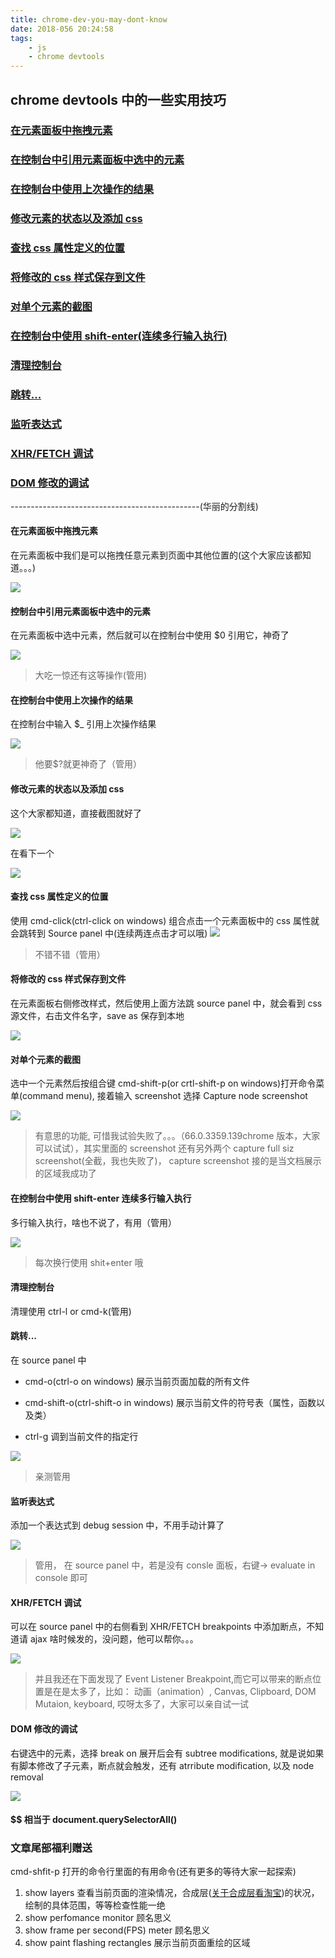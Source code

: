 ```yaml
---
title: chrome-dev-you-may-dont-know
date: 2018-056 20:24:58
tags: 
    - js
    - chrome devtools
---
```


## chrome devtools 中的一些实用技巧

### [在元素面板中拖拽元素](#在元素面板中拖拽元素-1)

### [在控制台中引用元素面板中选中的元素](#控制台中引用元素面板中选中的元素)

### [在控制台中使用上次操作的结果](#在控制台中使用上次操作的结果-1)

### [修改元素的状态以及添加 css](#修改元素的状态以及添加-css-1)

### [查找 css 属性定义的位置](#查找-css-属性定义的位置-1)

### [将修改的 css 样式保存到文件](#将修改的-css-样式保存到文件-1)

### [对单个元素的截图](#对单个元素的截图-1)

### [在控制台中使用 shift-enter(连续多行输入执行)](#在控制台中使用-shift-enter-连续多行输入执行-1)

### [清理控制台](#清理控制台-1)

### [跳转...](#跳转...-1)

### [监听表达式](#监听表达式-1)

### [XHR/FETCH 调试](#XHR-FETCH-调试-1)

### [DOM 修改的调试](#DOM-修改的调试-1)

-----------------------------------------------(华丽的分割线)

#### 在元素面板中拖拽元素

在元素面板中我们是可以拖拽任意元素到页面中其他位置的(这个大家应该都知道。。。)

![](https://d33wubrfki0l68.cloudfront.net/1f404b89ca124b8a7c11d2552f893189aa6ef9a8/ee86f/chrome-devtools-tips/drag-and-drop.gif)

#### 控制台中引用元素面板中选中的元素

在元素面板中选中元素，然后就可以在控制台中使用 $0 引用它，神奇了

![](https://d33wubrfki0l68.cloudfront.net/6aad4fd3fcf776853af0f751467abb4ca3e36036/cfa4b/chrome-devtools-tips/reference-elements.gif)

> 大吃一惊还有这等操作(管用)

#### 在控制台中使用上次操作的结果

在控制台中输入 $\_ 引用上次操作结果

![](https://d33wubrfki0l68.cloudfront.net/3145f6a4bfc316b1217a2559dceeef253f09f76a/ad0d6/chrome-devtools-tips/use-last-result.gif)

> 他要$?就更神奇了（管用）

#### 修改元素的状态以及添加 css

这个大家都知道，直接截图就好了

![](https://d33wubrfki0l68.cloudfront.net/e373ea01bf1ef9a452670843aea2bfa47a1ab56d/1e648/chrome-devtools-tips/add-css.gif)

在看下一个

![](https://d33wubrfki0l68.cloudfront.net/fe7535cfa76aa552810a1c3f51b922702040615f/12d68/chrome-devtools-tips/element-state.png)

#### 查找 css 属性定义的位置

使用 cmd-click(ctrl-click on windows) 组合点击一个元素面板中的 css 属性就会跳转到 Source panel 中(连续两连点击才可以哦)
![](https://d33wubrfki0l68.cloudfront.net/2e004309ab05ae39cf1f22fbb2bf52b50a323d3a/7479c/chrome-devtools-tips/find-where-css-defined.gif)

> 不错不错（管用）

#### 将修改的 css 样式保存到文件

在元素面板右侧修改样式，然后使用上面方法跳 source panel 中，就会看到 css 源文件，右击文件名字，save as 保存到本地

![](https://d33wubrfki0l68.cloudfront.net/755e747fc0664ea8ad18147f12a76111f0cf37fd/b5a38/chrome-devtools-tips/save-modified-css.gif)

#### 对单个元素的截图

选中一个元素然后按组合键 cmd-shift-p(or crtl-shift-p on windows)打开命令菜单(command menu), 接着输入 screenshot 选择 Capture node screenshot

![](https://d33wubrfki0l68.cloudfront.net/58cfa50406939395e2959604c235ccb7ccab88ed/cef7d/chrome-devtools-tips/screenshot-node.gif)

> 有意思的功能, 可惜我试验失败了。。。（66.0.3359.139chrome 版本，大家可以试试），其实里面的 screenshot 还有另外两个 capture full siz screenshot(全截，我也失败了)， capture screenshot 接的是当文档展示的区域我成功了

#### 在控制台中使用 shift-enter 连续多行输入执行

多行输入执行，啥也不说了，有用（管用）

![](https://d33wubrfki0l68.cloudfront.net/c312ca53496081f552859fac2f18e1558bb90228/b5e1a/chrome-devtools-tips/multiple-lines-commands.gif)

> 每次换行使用 shit+enter 哦

#### 清理控制台

清理使用 ctrl-l or cmd-k(管用)

#### 跳转...

在 source panel 中

*   cmd-o(ctrl-o on windows) 展示当前页面加载的所有文件
*   cmd-shift-o(ctrl-shift-o in windows) 展示当前文件的符号表（属性，函数以及类）

*   ctrl-g 调到当前文件的指定行

![](https://d33wubrfki0l68.cloudfront.net/055919bd29f5e9ff0c5f551d01e36d1e06db0f14/e666b/chrome-devtools-tips/files-list.png)

> 亲测管用

#### 监听表达式

添加一个表达式到 debug session 中，不用手动计算了

![](https://d33wubrfki0l68.cloudfront.net/d08eb9dda2e3841be48d5ff2169bd745c65909b9/db264/chrome-devtools-tips/watch-expressions.gif)

> 管用， 在 source panel 中，若是没有 consle 面板，右键-> evaluate in console 即可

#### XHR/FETCH 调试

可以在 source panel 中的右侧看到 XHR/FETCH breakpoints 中添加断点，不知道请 ajax 啥时候发的，没问题，他可以帮你。。。

![](https://d33wubrfki0l68.cloudfront.net/3a70cac4f7fef4d7caa5ee0335573bbad49a1151/e6aae/chrome-devtools-tips/xhr-fetch-breakpoints.png)

> 并且我还在下面发现了 Event Listener Breakpoint,而它可以带来的断点位置是在是太多了，比如： 动画（animation）, Canvas, Clipboard, DOM Mutaion, keyboard, 哎呀太多了，大家可以亲自试一试

#### DOM 修改的调试

右键选中的元素，选择 break on 展开后会有 subtree modifications, 就是说如果有脚本修改了子元素，断点就会触发，还有 atrribute modification, 以及 node removal

![](https://d33wubrfki0l68.cloudfront.net/79a8a06d060fdf6dd28a3bc496f556449e758e99/a6ce1/chrome-devtools-tips/break-subtree-modifications.png)

#### $$ 相当于 document.querySelectorAll()

### 文章尾部福利赠送

cmd-shfit-p 打开的命令行里面的有用命令(还有更多的等待大家一起探索)

1.  show layers 查看当前页面的渲染情况，合成层([关于合成层看淘宝](http://taobaofed.org/blog/2016/04/25/performance-composite/))的状况，绘制的具体范围，等等检查性能一绝
2.  show perfomance monitor 顾名思义
3.  show frame per second(FPS) meter 顾名思义
4.  show paint flashing rectangles 展示当前页面重绘的区域
